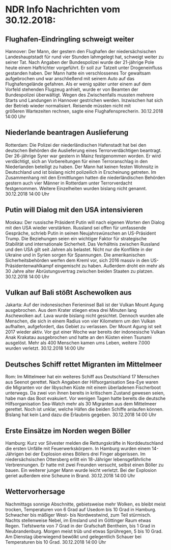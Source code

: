 # NDR Info Nachrichten vom 30.12.2018:


## Flughafen-Eindringling schweigt weiter
Hannover: Der Mann, der gestern den Flughafen der niedersächsischen Landeshauptstadt für rund vier Stunden lahmgelegt hat, schweigt weiter zu seiner Tat. Nach Angaben der Bundespolizei wurde der 21-jährige Pole heute einem Haftrichter vorgeführt. Er soll zur Tatzeit unter Drogeneinfluss gestanden haben. Der Mann hatte ein verschlossenes Tor gewaltsam aufgebrochen und war anschließend mit seinem Auto auf das Flughafengelände gefahren. Als er wenig später unter einem auf dem Vorfeld stehenden Flugzeug anhielt, wurde er von Beamten der Bundespolizei überwältigt. Wegen des Zwischenfalls mussten mehrere Starts und Landungen in Hannover gestrichen werden. Inzwischen hat sich der Betrieb wieder normalisiert. Reisende müssten nicht mit größeren Wartezeiten rechnen, sagte eine Flughafensprecherin. 30.12.2018 14:00 Uhr 

## Niederlande beantragen Auslieferung
Rotterdam: Die Polizei der niederländischen Hafenstadt hat bei den deutschen Behörden die Auslieferung eines Terrorverdächtigen beantragt. Der 26-jährige Syrer war gestern in Mainz festgenommen worden. Er wird verdächtigt, sich an Vorbereitungen für einen Terroranschlag in den Niederlanden beteiligt zu haben. Der Mann hat keinen festen Wohnsitz in Deutschland und ist bislang nicht polizeilich in Erscheinung getreten. Im Zusammenhang mit den Ermittlungen hatten die niederländischen Behörden gestern auch vier Männer in Rotterdam unter Terrorverdacht festgenommen. Weitere Einzelheiten wurden bislang nicht genannt. 30.12.2018 14:00 Uhr 

## Putin will Dialog mit den USA intensivieren
Moskau: Der russische Präsident Putin will nach eigenen Worten den Dialog mit den USA wieder verstärken. Russland sei offen für umfassende Gespräche, schrieb Putin in seinen Neujahrswünschen an US-Präsident Trump. Die Beziehungen seien ein wichtiger Faktor für strategische Stabilität und internationale Sicherheit. Das Verhältnis zwischen Russland und den USA gilt seit Jahren als belastet. Nicht nur die Konflikte in der Ukraine und in Syrien sorgen für Spannungen. Die amerikanischen Sicherheitsbehörden werfen dem Kreml vor, sich 2016 massiv in den US-Präsidentenwahlkampf eingemischt zu haben. Außerdem droht ein mehr als 30 Jahre alter Abrüstungsvertrag zwischen beiden Staaten zu platzen. 30.12.2018 14:00 Uhr 

## Vulkan auf Bali stößt Aschewolken aus
Jakarta: Auf der indonesischen Ferieninsel Bali ist der Vulkan Mount Agung ausgebrochen. Aus dem Krater stiegen etwa drei Minuten lang Aschewolken auf. Lava wurde bislang nicht gesichtet. Dennoch wurden alle Menschen, die sich in einem Radius von vier Kilometern um den Vulkan aufhalten, aufgefordert, das Gebiet zu verlassen. Der Mount Agung ist seit 2017 wieder aktiv. Vor gut einer Woche war bereits der indonesische Vulkan Anak Krakatau ausgebrochen und hatte an den Küsten einen Tsunami ausgelöst. Mehr als 400 Menschen kamen ums Leben, weitere 7.000 wurden verletzt. 30.12.2018 14:00 Uhr 

## Deutsches Schiff rettet Migranten im Mittelmeer
Rom: Im Mittelmeer hat ein weiteres Schiff aus Deutschland 17 Menschen aus Seenot gerettet. Nach Angaben der Hilfsorganisation Sea-Eye waren die Migranten vor der libyschen Küste mit einem überladenen Fischerboot unterwegs. Da zwei von ihnen bereits in kritischem Zustand gewesen seien, habe man das Boot evakuiert. Vor wenigen Tagen hatte bereits die deutsche Hilfsorganisation Sea-Watch mehr als 30 Migranten aus dem Mittelmeer gerettet. Noch ist unklar, welche Häfen die beiden Schiffe anlaufen können. Bislang hat kein Land dazu die Erlaubnis gegeben. 30.12.2018 14:00 Uhr 

## Erste Einsätze im Norden wegen Böller
Hamburg: Kurz vor Silvester melden die Rettungskräfte in Norddeutschland die ersten Unfälle mit Feuerwerkskörpern. In Hamburg wurden einem 14-Jährigen bei der Explosion eines Böllers drei Finger abgerissen. Im niedersächsischen Ottersberg erlitt ein 18-Jähriger lebensgefährliche Verbrennungen. Er hatte mit zwei Freunden versucht, selbst einen Böller zu bauen. Ein weiterer junger Mann wurde leicht verletzt. Bei der Explosion geriet außerdem eine Scheune in Brand. 30.12.2018 14:00 Uhr 

## Wettervorhersage
Nachmittags sonnige Abschnitte, gebietsweise mehr Wolken, es bleibt meist trocken, Temperaturen von 6 Grad auf Usedom bis 10 Grad in Hamburg. Schwacher bis mäßiger West- bis Nordwestwind, zum Teil stürmisch. Nachts stellenweise Nebel, im Emsland und im Göttinger Raum etwas  Regen. Tiefstwerte von 7 Grad in der Grafschaft Bentheim, bis 1 Grad in Neubrandenburg. Morgen meist trüb und etwas Sprühregen, 5 bis 10 Grad. Am Dienstag überwiegend bewölkt und gelegentlich Schauer bei Temperaturen bis 10 Grad. 30.12.2018 14:00 Uhr 
